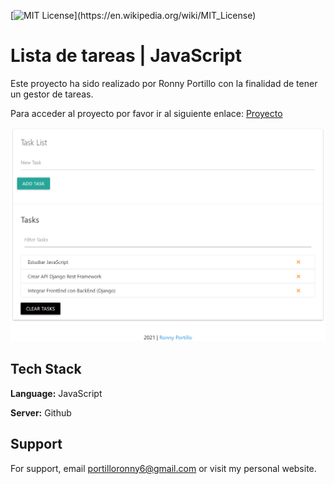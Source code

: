 [![MIT License](https://img.shields.io/apm/l/atomic-design-ui.svg?)](https://en.wikipedia.org/wiki/MIT_License)

# Lista de tareas | JavaScript

Este proyecto ha sido realizado por Ronny Portillo con la finalidad de tener un gestor de tareas.

Para acceder al proyecto por favor ir al siguiente enlace: <a href="https://portilloronny6.github.io/tasklist-js.github.io/" target="_blank">Proyecto</a>

![Logo](Screenshot_2.png)

## Tech Stack

**Language:** JavaScript

**Server:** Github

## Support

For support, email portilloronny6@gmail.com or visit my personal website.
